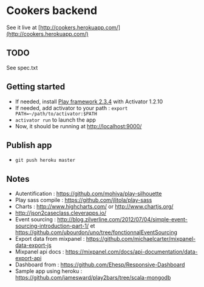 # Cookers backend

See it live at [http://cookers.herokuapp.com/](http://cookers.herokuapp.com/)

## TODO

See spec.txt

## Getting started

- If needed, install [Play framework 2.3.4](https://www.playframework.com/download) with Activator 1.2.10
- If needed, add activator to your path : `export PATH=~/path/to/activator:$PATH`
- `activator run` to launch the app
- Now, it should be running at [http://localhost:9000/](http://localhost:9000/)

## Publish app

- `git push heroku master`

## Notes

- Autentification : https://github.com/mohiva/play-silhouette
- Play sass compile : https://github.com/jlitola/play-sass
- Charts : http://www.highcharts.com/ or http://www.chartjs.org/
- http://json2caseclass.cleverapps.io/
- Event sourcing : http://blog.zilverline.com/2012/07/04/simple-event-sourcing-introduction-part-1/ et https://github.com/ubourdon/uno/tree/fonctionnalEventSourcing
- Export data from mixpanel : https://github.com/michaelcarter/mixpanel-data-export-js
- Mixpanel api docs : https://mixpanel.com/docs/api-documentation/data-export-api
- Dashboard from : https://github.com/Ehesp/Responsive-Dashboard
- Sample app using heroku : https://github.com/jamesward/play2bars/tree/scala-mongodb
